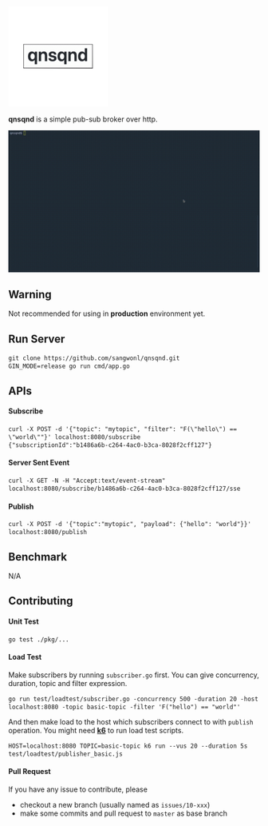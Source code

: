 ![](./assets/logo.gif)

**qnsqnd** is a simple pub-sub broker over http. 

![](./assets/demo.gif)

## Warning

Not recommended for using in **production** environment yet.


## Run Server

```
git clone https://github.com/sangwonl/qnsqnd.git
GIN_MODE=release go run cmd/app.go
```

## APIs

#### Subscribe
```
curl -X POST -d '{"topic": "mytopic", "filter": "F(\"hello\") == \"world\""}' localhost:8080/subscribe
{"subscriptionId":"b1486a6b-c264-4ac0-b3ca-8028f2cff127"}
```

#### Server Sent Event
```
curl -X GET -N -H "Accept:text/event-stream" localhost:8080/subscribe/b1486a6b-c264-4ac0-b3ca-8028f2cff127/sse
```

#### Publish
```
curl -X POST -d '{"topic":"mytopic", "payload": {"hello": "world"}}' localhost:8080/publish
```


## Benchmark

N/A


## Contributing

#### Unit Test

```
go test ./pkg/...
```

#### Load Test

Make subscribers by running `subscriber.go` first. You can give concurrency, duration, topic and filter expression.

```
go run test/loadtest/subscriber.go -concurrency 500 -duration 20 -host localhost:8080 -topic basic-topic -filter 'F("hello") == "world"'
```

And then make load to the host which subscribers connect to with `publish` operation. You might need [**k6**](https://k6.io/) to run load test scripts.

```
HOST=localhost:8080 TOPIC=basic-topic k6 run --vus 20 --duration 5s test/loadtest/publisher_basic.js
```

#### Pull Request

If you have any issue to contribute, please
- checkout a new branch (usually named as `issues/10-xxx`)
- make some commits and pull request to `master` as base branch
